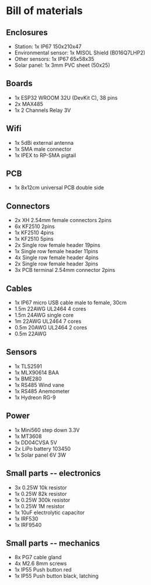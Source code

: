 # Bill of materials

## Enclosures

- Station: 1x IP67 150x210x47
- Environmental sensor: 1x MISOL Shield (B016Q7LHP2)
- Other sensors: 1x IP67 65x58x35
- Solar panel: 1x 3mm PVC sheet (50x25)

## Boards

- 1x ESP32 WROOM 32U (DevKit C), 38 pins
- 2x MAX485
- 1x 2 Channels Relay 3V

## Wifi

- 1x 5dBi external antenna
- 1x SMA male connector
- 1x IPEX to RP-SMA pigtail

## PCB

- 1x 8x12cm universal PCB double side

## Connectors

- 2x XH 2.54mm female connectors 2pins
- 6x KF2510 2pins
- 1x KF2510 4pins
- 1x KF2510 5pins
- 2x Single row female header 19pins
- 1x Single row female header 11pins
- 4x Single row female header 4pins
- 2x Single row female header 3pins
- 3x PCB terminal 2.54mm connector 2pins

## Cables

- 1x IP67 micro USB cable male to female, 30cm
- 1.5m 22AWG UL2464 4 cores
- 1.5m 24AWG single core
- 1m 22AWG UL2464 7 cores
- 0.5m 20AWG UL2464 2 cores
- 0.5m 22AWG

## Sensors

- 1x TLS2591
- 1x MLX90614 BAA
- 1x BME280
- 1x RS485 Wind vane
- 1x RS485 Anemometer
- 1x Hydreon RG-9

## Power

- 1x Mini560 step down 3.3V
- 1x MT3608
- 1x DD04CVSA 5V
- 2x LiPo battery 103450
- 1x Solar panel 6V 3W

## Small parts -- electronics

- 3x 0.25W 10k resistor
- 1x 0.25W 82k resistor
- 1x 0.25W 300k resistor
- 1x 0.25W 1M resistor
- 1x 10uF electrolytic capacitor
- 1x IRF530
- 1x IRF9540

## Small parts -- mechanics

- 8x PG7 cable gland
- 4x M2.6 8mm screws
- 1x IP55 Push button red
- 1x IP55 Push button black, latching
